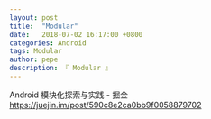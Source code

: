 ```yaml
---
layout: post
title:  "Modular"
date:   2018-07-02 16:17:00 +0800
categories: Android
tags: Modular
author: pepe
description: 『 Modular 』
---
```


Android 模块化探索与实践 - 掘金
https://juejin.im/post/590c8e2ca0bb9f0058879702